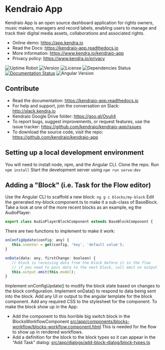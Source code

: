 
Kendraio App
============

Kendraio App is an open source dashboard application for rights owners, music makers, managers and record labels, enabling users to manage and track their digital media assets, collaborations and associated rights.

- Online demo: https://app.kendra.io
- Read the Docs: https://kendraio-app.readthedocs.io
- More information: https://www.kendra.io/kendraio-app
- Privacy policy: https://www.kendra.io/privacy

![Uptime Robot](https://img.shields.io/uptimerobot/ratio/7/m783523815-565ba269d3dc13ded01aae34)
![Version](https://img.shields.io/github/package-json/v/kendraio/kendraio-app/main)
![License](https://img.shields.io/github/license/kendraio/kendraio-app)
![Dependencies Status](https://img.shields.io/david/kendraio/kendraio-app)
[![Documentation Status](https://readthedocs.org/projects/kendraio-app/badge/?version=latest)](https://kendraio-app.readthedocs.io/en/latest/?badge=latest)
![Angular Version](https://img.shields.io/github/package-json/dependency-version/kendraio/kendraio-app/@angular/core)


Contribute
----------

- Read the documentation: https://kendraio-app.readthedocs.io
- For help and support, join the conversation on Slack: http://slack.kendra.io
- Kendraio Google Drive folder: https://goo.gl/Oyuli4
- To report bugs, suggest improvements, or request features, use the issue tracker: https://github.com/kendraio/kendraio-app/issues
- To download the source code, visit the repo: https://github.com/kendraio/kendraio-app



Setting up a local development environment
------------------------------------------

You will need to install node, npm, and the Angular CLI.
Clone the repo.
Run `npm install`
Start the development server using `npm run serve:dev`

Adding a "Block" (i.e. Task for the Flow editor)
--------------------------------------------------

Use the Angular CLI to scaffold a new block: `ng g c blocks/my-block`
Edit the generated my-block.component.ts to make it a sub-class of BaseBlock.
Take a look at one of the more recent blocks as an example, eg the AudioPlayer:

```javascript
export class AudioPlayerBlockComponent extends BaseBlockComponent {
```

There are two functions to implement to make it work:

```javascript
onConfigUpdate(config: any) {
   this.someVar = get(config, 'key', 'default value');
}

onData(data: any, firstChange: boolean) {
   // block is receiving data from the block before it in the flow
   // if you need to pass data to the next block, call emit on output 
   this.output.emit(this.model);
}
```
Implement onConfigUpdate() to modify the block state based on changes to the block configuration.
Implement onData() to respond to data being sent into the block.
Add any UI or output to the angular template for the block component.
Add any required CSS to the stylesheet for the component.
To make the block show up in the App:
-   Add the component to this horrible big switch block in the BlocksWorkflowComponent [src/app/components/blocks-workflow/blocks-workflow.component.html](src/app/components/blocks-workflow/blocks-workflow.component.html)
This is needed for the flow to show up in rendered workflows.
-   Add a definition for the block to the block types so it can appear in the "Add Task" dialog:
[src/app/dialogs/add-block-dialog/block-types.ts](src/app/dialogs/add-block-dialog/block-types.ts)